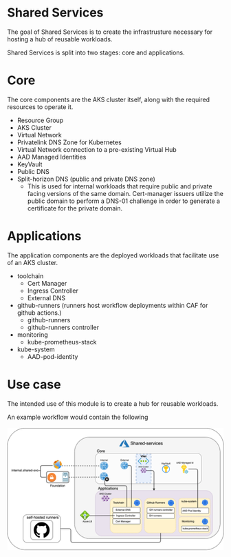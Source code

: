 # Shared Services

The goal of Shared Services is to create the infrastrusture necessary for hosting a hub of reusable workloads.

Shared Services is split into two stages: core and applications.

# Core

The core components are the AKS cluster itself, along with the required resources to operate it.

- Resource Group
- AKS Cluster
- Virtual Network
- Privatelink DNS Zone for Kubernetes
- Virtual Network connection to a pre-existing Virtual Hub
- AAD Managed Identities
- KeyVault
- Public DNS
- Split-horizon DNS (public and private DNS zone)
  - This is used for internal workloads that require public and private facing versions of the same domain. Cert-manager issuers utilize the public domain to perform a DNS-01 challenge in order to generate a certificate for the private domain.

# Applications

The application components are the deployed workloads that facilitate use of an AKS cluster.
- toolchain
  - Cert Manager
  - Ingress Controller
  - External DNS
- github-runners (runners host workflow deployments within CAF for github actions.)
  - github-runners
  - github-runners controller
- monitoring
  - kube-prometheus-stack
- kube-system
  - AAD-pod-identity

# Use case

The intended use of this module is to create a hub for reusable workloads.

An example workflow would contain the following</br></br>
![Landing Zone](../../images/shared-services.png "Landing Zone")
